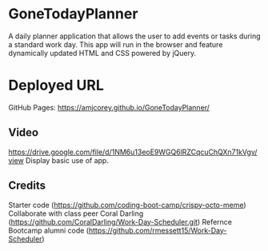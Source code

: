 # GoneTodayPlanner
 A daily planner application that allows the user to add events or tasks during a standard work day. This app will run in the browser and feature dynamically updated HTML and CSS powered by jQuery.

 # Deployed URL
 GitHub Pages: https://amjcorey.github.io/GoneTodayPlanner/

 ## Video
https://drive.google.com/file/d/1NM6u13eoE9WGQ6lRZCqcuChQXn71kVgv/view
Display basic use of app.

## Credits
Starter code (https://github.com/coding-boot-camp/crispy-octo-meme)
Collaborate with class peer Coral Darling (https://github.com/CoralDarling/Work-Day-Scheduler.git)
Refernce Bootcamp alumni code (https://github.com/rmessett15/Work-Day-Scheduler)
